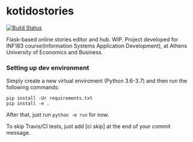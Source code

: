 # kotidostories

[![Build Status](https://travis-ci.com/teotsi/kotidostories.svg?token=fryzzCEs33gMM5e386ed&branch=master)](https://travis-ci.com/teotsi/kotidostories)

Flask-based online stories editor and hub. WIP. Project developed for INF183 course(Information Systems Application Development), at Athens University of Economics and Business.

### Setting up dev environment

Simply create a new virtual enviroment (Python 3.6-3.7) and then run the following commands:

```pip install -U pip
pip install -Ur requirements.txt
pip install -e .
```

After that, just run `python -m run` for now.

To skip Travis/CI tests, just add [ci skip] at the end of your commit message.
